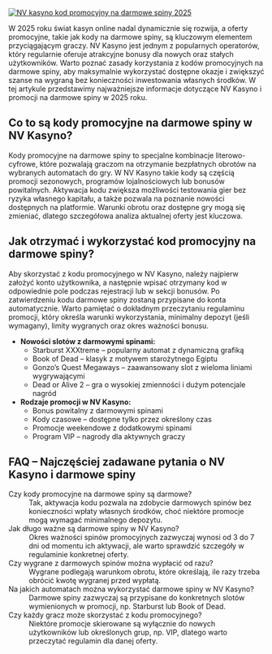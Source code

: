 [![NV kasyno kod promocyjny na darmowe spiny 2025](https://123-caf.pages.dev/gitsignup.png)](https://vrmoo.ru/Bt82HjjY)

<p>W 2025 roku świat kasyn online nadal dynamicznie się rozwija, a oferty promocyjne, takie jak kody na darmowe spiny, są kluczowym elementem przyciągającym graczy. NV Kasyno jest jednym z popularnych operatorów, który regularnie oferuje atrakcyjne bonusy dla nowych oraz stałych użytkowników. Warto poznać zasady korzystania z kodów promocyjnych na darmowe spiny, aby maksymalnie wykorzystać dostępne okazje i zwiększyć szanse na wygraną bez konieczności inwestowania własnych środków. W tej artykule przedstawimy najważniejsze informacje dotyczące NV Kasyno i promocji na darmowe spiny w 2025 roku.</p>  <h2>Co to są kody promocyjne na darmowe spiny w NV Kasyno?</h2> <p>Kody promocyjne na darmowe spiny to specjalne kombinacje literowo-cyfrowe, które pozwalają graczom na otrzymanie bezpłatnych obrotów na wybranych automatach do gry. W NV Kasyno takie kody są częścią promocji sezonowych, programów lojalnościowych lub bonusów powitalnych. Aktywacja kodu zwiększa możliwości testowania gier bez ryzyka własnego kapitału, a także pozwala na poznanie nowości dostępnych na platformie. Warunki obrotu oraz dostępne gry mogą się zmieniać, dlatego szczegółowa analiza aktualnej oferty jest kluczowa.</p>  <h2>Jak otrzymać i wykorzystać kod promocyjny na darmowe spiny?</h2> <p>Aby skorzystać z kodu promocyjnego w NV Kasyno, należy najpierw założyć konto użytkownika, a następnie wpisać otrzymany kod w odpowiednie pole podczas rejestracji lub w sekcji bonusów. Po zatwierdzeniu kodu darmowe spiny zostaną przypisane do konta automatycznie. Warto pamiętać o dokładnym przeczytaniu regulaminu promocji, który określa warunki wykorzystania, minimalny depozyt (jeśli wymagany), limity wygranych oraz okres ważności bonusu.</p>  <ul>   <li><strong>Nowości slotów z darmowymi spinami:</strong>     <ul>       <li>Starburst XXXtreme – popularny automat z dynamiczną grafiką</li>       <li>Book of Dead – klasyk z motywem starożytnego Egiptu</li>       <li>Gonzo’s Quest Megaways – zaawansowany slot z wieloma liniami wygrywającymi</li>       <li>Dead or Alive 2 – gra o wysokiej zmienności i dużym potencjale nagród</li>     </ul>   </li>   <li><strong>Rodzaje promocji w NV Kasyno:</strong>     <ul>       <li>Bonus powitalny z darmowymi spinami</li>       <li>Kody czasowe – dostępne tylko przez określony czas</li>       <li>Promocje weekendowe z dodatkowymi spinami</li>       <li>Program VIP – nagrody dla aktywnych graczy</li>     </ul>   </li> </ul>  <h2>FAQ – Najczęściej zadawane pytania o NV Kasyno i darmowe spiny</h2> <dl>   <dt>Czy kody promocyjne na darmowe spiny są darmowe?</dt>   <dd>Tak, aktywacja kodu pozwala na zdobycie darmowych spinów bez konieczności wpłaty własnych środków, choć niektóre promocje mogą wymagać minimalnego depozytu.</dd>      <dt>Jak długo ważne są darmowe spiny w NV Kasyno?</dt>   <dd>Okres ważności spinów promocyjnych zazwyczaj wynosi od 3 do 7 dni od momentu ich aktywacji, ale warto sprawdzić szczegóły w regulaminie konkretnej oferty.</dd>      <dt>Czy wygrane z darmowych spinów można wypłacić od razu?</dt>   <dd>Wygrane podlegają warunkom obrotu, które określają, ile razy trzeba obrócić kwotę wygranej przed wypłatą.</dd>      <dt>Na jakich automatach można wykorzystać darmowe spiny w NV Kasyno?</dt>   <dd>Darmowe spiny zazwyczaj są przypisane do konkretnych slotów wymienionych w promocji, np. Starburst lub Book of Dead.</dd>      <dt>Czy każdy gracz może skorzystać z kodu promocyjnego?</dt>   <dd>Niektóre promocje skierowane są wyłącznie do nowych użytkowników lub określonych grup, np. VIP, dlatego warto przeczytać regulamin dla danej oferty.</dd> </dl>